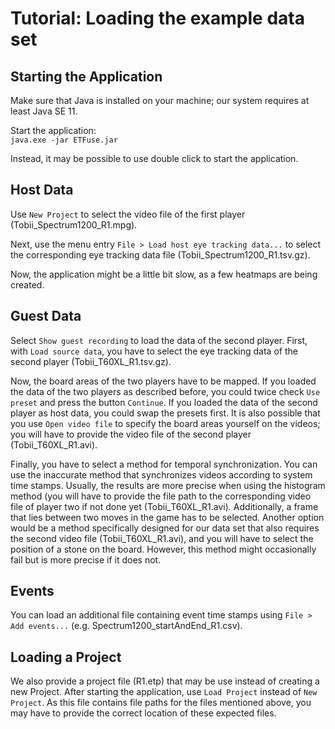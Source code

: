 # Tutorial: Loading the example data set

## Starting the Application

Make sure that Java is installed on your machine; our system requires at least Java SE 11.

Start the application:<br/>
`java.exe -jar ETFuse.jar`

Instead, it may be possible to use double click to start the application.

## Host Data

Use `New Project` to select the video file of the first player (Tobii_Spectrum1200_R1.mpg).

Next, use the menu entry `File > Load host eye tracking data...` to select the corresponding eye tracking data file (Tobii_Spectrum1200_R1.tsv.gz).

Now, the application might be a little bit slow, as a few heatmaps are being created.

## Guest Data

Select `Show guest recording` to load the data of the second player.
First, with `Load source data`, you have to select the eye tracking data of the second player (Tobii_T60XL_R1.tsv.gz).

Now, the board areas of the two players have to be mapped.
If you loaded the data of the two players as described before, you could twice check `Use preset` and press the button `Continue`. If you loaded the data of the second player as host data, you could swap the presets first. It is also possible that you use `Open video file` to specify the board areas yourself on the videos; you will have to provide the video file of the second player (Tobii_T60XL_R1.avi).

Finally, you have to select a method for temporal synchronization. You can use the inaccurate method that synchronizes videos according to system time stamps. Usually, the results are more precise when using the histogram method (you will have to provide the file path to the corresponding video file of player two if not done yet (Tobii_T60XL_R1.avi). Additionally, a frame that lies between two moves in the game has to be selected. Another option would be a method specifically designed for our data set that also requires the second video file (Tobii_T60XL_R1.avi), and you will have to select the position of a stone on the board. However, this method might occasionally fail but is more precise if it does not.

## Events

You can load an additional file containing event time stamps using `File > Add events...` (e.g. Spectrum1200_startAndEnd_R1.csv).

## Loading a Project

We also provide a project file (R1.etp) that may be use instead of creating a new Project. After starting the application, use `Load Project` instead of `New Project`. As this file contains file paths for the files mentioned above, you may have to provide the correct location of these expected files.
